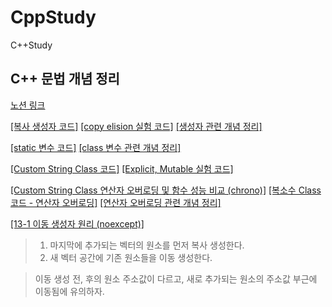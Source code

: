 # CppStudy
 C++Study
## C++ 문법 개념 정리
[노션 링크](https://phrygian-kitten-eda.notion.site/C-CS-7ec928eb101844a399b81414ff94cc15?pvs=4)

[[복사 생성자 코드]](https://github.com/MIN-JU-CHO/CppStudy/blob/main/5_3_CopyConstructor.cpp)
[[copy elision 실험 코드]](https://github.com/MIN-JU-CHO/CppStudy/blob/main/5_4_CopyElision.cpp)
[[생성자 관련 개념 정리]](https://phrygian-kitten-eda.notion.site/C-CS-7ec928eb101844a399b81414ff94cc15?pvs=4)

[[static 변수 코드]](https://github.com/MIN-JU-CHO/CppStudy/blob/main/5_4_ClassStaticVar.cpp)
[[class 변수 관련 개념 정리]](https://phrygian-kitten-eda.notion.site/C-CS-7ec928eb101844a399b81414ff94cc15?pvs=4)

[[Custom String Class 코드]](https://github.com/MIN-JU-CHO/CppStudy/blob/main/5_5_StringClass.cpp)
[[Explicit, Mutable 실험 코드]](https://github.com/MIN-JU-CHO/CppStudy/blob/main/5_6_ExplicitMutable.cpp)

[[Custom String Class 연산자 오버로딩 및 함수 성능 비교 (chrono)]](https://github.com/MIN-JU-CHO/CppStudy/blob/main/6_1_Overloading.cpp)
[[복소수 Class 코드 - 연산자 오버로딩]](https://github.com/MIN-JU-CHO/CppStudy/blob/main/6_1_ComplexNumber.cpp)
[[연산자 오버로딩 관련 개념 정리]](https://phrygian-kitten-eda.notion.site/C-CS-7ec928eb101844a399b81414ff94cc15?pvs=4)

[[13-1 이동 생성자 원리 (noexcept)]](https://github.com/MIN-JU-CHO/CppStudy/blob/main/13_1_RValueReference.cpp)
> 1. 마지막에 추가되는 벡터의 원소를 먼저 복사 생성한다.
> 2. 새 벡터 공간에 기존 원소들을 이동 생성한다.

> 이동 생성 전, 후의 원소 주소값이 다르고, 새로 추가되는 원소의 주소값 부근에 이동됨에 유의하자.
